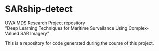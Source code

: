# SARship-detect

UWA MDS Research Project repository  
"Deep Learning Techniques for Maritime Surveilance Using Complex-Valued SAR Imagery"

This is a repository for code generated during the course of this project.
